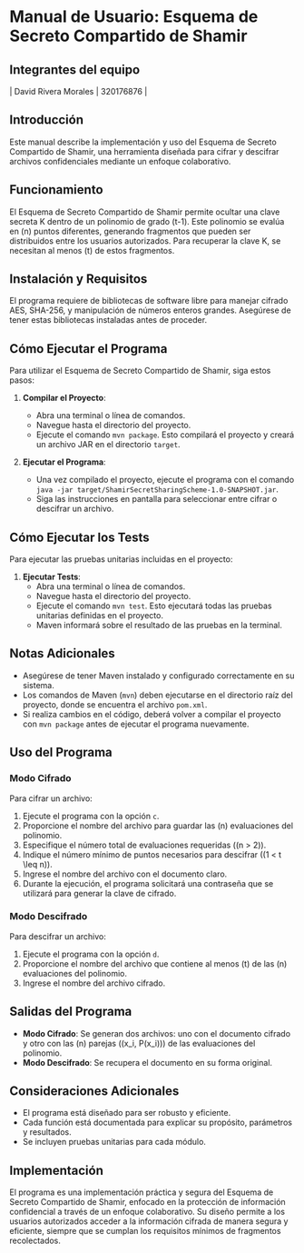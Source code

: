 # Manual de Usuario: Esquema de Secreto Compartido de Shamir

## Integrantes del equipo

| David Rivera Morales | 320176876 |

## Introducción

Este manual describe la implementación y uso del Esquema de Secreto Compartido de Shamir, una herramienta diseñada para cifrar y descifrar archivos confidenciales mediante un enfoque colaborativo.

## Funcionamiento

El Esquema de Secreto Compartido de Shamir permite ocultar una clave secreta K dentro de un polinomio de grado \(t-1\). Este polinomio se evalúa en \(n\) puntos diferentes, generando fragmentos que pueden ser distribuidos entre los usuarios autorizados. Para recuperar la clave K, se necesitan al menos \(t\) de estos fragmentos.

## Instalación y Requisitos

El programa requiere de bibliotecas de software libre para manejar cifrado AES, SHA-256, y manipulación de números enteros grandes. Asegúrese de tener estas bibliotecas instaladas antes de proceder.

## Cómo Ejecutar el Programa

Para utilizar el Esquema de Secreto Compartido de Shamir, siga estos pasos:

1. **Compilar el Proyecto**:

   - Abra una terminal o línea de comandos.
   - Navegue hasta el directorio del proyecto.
   - Ejecute el comando `mvn package`. Esto compilará el proyecto y creará un archivo JAR en el directorio `target`.

2. **Ejecutar el Programa**:
   - Una vez compilado el proyecto, ejecute el programa con el comando `java -jar target/ShamirSecretSharingScheme-1.0-SNAPSHOT.jar`.
   - Siga las instrucciones en pantalla para seleccionar entre cifrar o descifrar un archivo.

## Cómo Ejecutar los Tests

Para ejecutar las pruebas unitarias incluidas en el proyecto:

1. **Ejecutar Tests**:
   - Abra una terminal o línea de comandos.
   - Navegue hasta el directorio del proyecto.
   - Ejecute el comando `mvn test`. Esto ejecutará todas las pruebas unitarias definidas en el proyecto.
   - Maven informará sobre el resultado de las pruebas en la terminal.

## Notas Adicionales

- Asegúrese de tener Maven instalado y configurado correctamente en su sistema.
- Los comandos de Maven (`mvn`) deben ejecutarse en el directorio raíz del proyecto, donde se encuentra el archivo `pom.xml`.
- Si realiza cambios en el código, deberá volver a compilar el proyecto con `mvn package` antes de ejecutar el programa nuevamente.

## Uso del Programa

### Modo Cifrado

Para cifrar un archivo:

1. Ejecute el programa con la opción `c`.
2. Proporcione el nombre del archivo para guardar las \(n\) evaluaciones del polinomio.
3. Especifique el número total de evaluaciones requeridas (\(n > 2\)).
4. Indique el número mínimo de puntos necesarios para descifrar (\(1 < t \leq n\)).
5. Ingrese el nombre del archivo con el documento claro.
6. Durante la ejecución, el programa solicitará una contraseña que se utilizará para generar la clave de cifrado.

### Modo Descifrado

Para descifrar un archivo:

1. Ejecute el programa con la opción `d`.
2. Proporcione el nombre del archivo que contiene al menos \(t\) de las \(n\) evaluaciones del polinomio.
3. Ingrese el nombre del archivo cifrado.

## Salidas del Programa

- **Modo Cifrado**: Se generan dos archivos: uno con el documento cifrado y otro con las \(n\) parejas \((x_i, P(x_i))\) de las evaluaciones del polinomio.
- **Modo Descifrado**: Se recupera el documento en su forma original.

## Consideraciones Adicionales

- El programa está diseñado para ser robusto y eficiente.
- Cada función está documentada para explicar su propósito, parámetros y resultados.
- Se incluyen pruebas unitarias para cada módulo.

## Implementación

El programa es una implementación práctica y segura del Esquema de Secreto Compartido de Shamir, enfocado en la protección de información confidencial a través de un enfoque colaborativo. Su diseño permite a los usuarios autorizados acceder a la información cifrada de manera segura y eficiente, siempre que se cumplan los requisitos mínimos de fragmentos recolectados.
